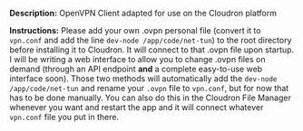 **Description:** OpenVPN Client adapted for use on the Cloudron platform

**Instructions:** Please add your own .ovpn personal file (convert it to `vpn.conf` and add the line `dev-node /app/code/net-tun`) to the root directory before installing it to Cloudron. It will connect to that .ovpn file upon startup. I will be writing a web interface to allow you to change .ovpn files on demand (through an API endpoint **and** a complete easy-to-use web interface soon). Those two methods will automatically add the `dev-node /app/code/net-tun` and rename your `.ovpn` file to `vpn.conf`, but for now that has to be done manually. You can also do this in the Cloudron File Manager whenever you want and restart the app and it will connect whatever `vpn.conf` file you put in there.
